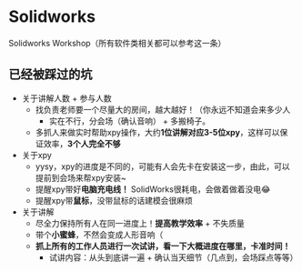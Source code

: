 # Solidworks

Solidworks Workshop（所有软件类相关都可以参考这一条）

## 已经被踩过的坑

* 关于讲解人数 + 参与人数
  * 找负责老师要一个尽量大的房间，越大越好！（你永远不知道会来多少人
    * 实在不行，分会场（确认音响） + 多搬椅子。
  * 多抓人来做实时帮助xpy操作，大约**1位讲解对应3-5位xpy**，这样可以保证效率，**3个人完全不够**
* 关于xpy
  * yysy，xpy的进度是不同的，可能有人会先卡在安装这一步，由此，可以提前到会场来帮xpy安装\~
  * 提醒xpy带好**电脑充电线！** SolidWorks很耗电，会做着做着没电😂
  * 提醒xpy带**鼠标**，没带鼠标的话建模会很麻烦
* 关于讲解
  * 尽全力保持所有人在同一进度上！**提高教学效率** + 不失质量
  * 带个**小蜜蜂**，不然会变成人形音响（
  * **抓上所有的工作人员进行一次试讲，看一下大概进度在哪里，卡准时间！**
    * 试讲内容：从头到底讲一遍 + 确认当天细节（几点到，会场踩点等等）
